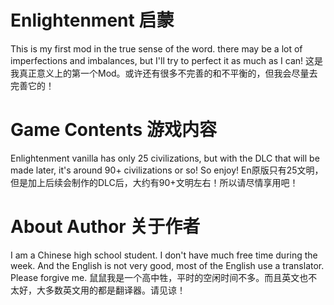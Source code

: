 # Enlightenment 启蒙
This is my first mod in the true sense of the word. there may be a lot of imperfections and imbalances, but I'll try to perfect it as much as I can!
这是我真正意义上的第一个Mod。或许还有很多不完善的和不平衡的，但我会尽量去完善它的！
# Game Contents 游戏内容
Enlightenment vanilla has only 25 civilizations, but with the DLC that will be made later, it's around 90+ civilizations or so! So enjoy!
En原版只有25文明，但是加上后续会制作的DLC后，大约有90+文明左右！所以请尽情享用吧！
# About Author 关于作者
I am a Chinese high school student. I don't have much free time during the week. And the English is not very good, most of the English use a translator. Please forgive me.
鼠鼠我是一个高中牲，平时的空闲时间不多。而且英文也不太好，大多数英文用的都是翻译器。请见谅！
